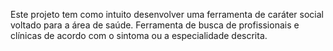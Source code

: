 Este projeto tem como intuito desenvolver uma ferramenta de caráter social voltado para a área de saúde.
Ferramenta de busca de profissionais e clínicas de acordo com o sintoma ou a especialidade descrita.
